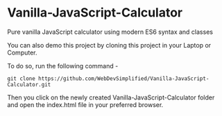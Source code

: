 # Vanilla-JavaScript-Calculator
Pure vanilla JavaScript calculator using modern ES6 syntax and classes


You can also demo this project by cloning this project in your Laptop or Computer.

To do so, run the following command -

```
git clone https://github.com/WebDevSimplified/Vanilla-JavaScript-Calculator.git
```

Then you click on the newly created Vanilla-JavaScript-Calculator folder and open the index.html file in your preferred browser.
